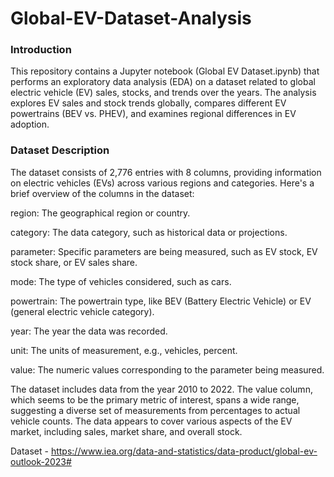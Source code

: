 # Global-EV-Dataset-Analysis

### **Introduction**
This repository contains a Jupyter notebook (Global EV Dataset.ipynb) that performs an exploratory data analysis (EDA) on a dataset related to global electric vehicle (EV) sales, stocks, and trends over the years. The analysis explores EV sales and stock trends globally, compares different EV powertrains (BEV vs. PHEV), and examines regional differences in EV adoption.

### **Dataset Description**
The dataset consists of 2,776 entries with 8 columns, providing information on electric vehicles (EVs) across various regions and categories. Here's a brief overview of the columns in the dataset:

region: The geographical region or country.

category: The data category, such as historical data or projections.

parameter: Specific parameters are being measured, such as EV stock, EV stock share, or EV sales share.

mode: The type of vehicles considered, such as cars.

powertrain: The powertrain type, like BEV (Battery Electric Vehicle) or EV (general electric vehicle category).

year: The year the data was recorded.

unit: The units of measurement, e.g., vehicles, percent.

value: The numeric values corresponding to the parameter being measured.

The dataset includes data from the year 2010 to 2022. The value column, which seems to be the primary metric of interest, spans a wide range, suggesting a diverse set of measurements from percentages to actual vehicle counts. The data appears to cover various aspects of the EV market, including sales, market share, and overall stock.

Dataset - https://www.iea.org/data-and-statistics/data-product/global-ev-outlook-2023#
